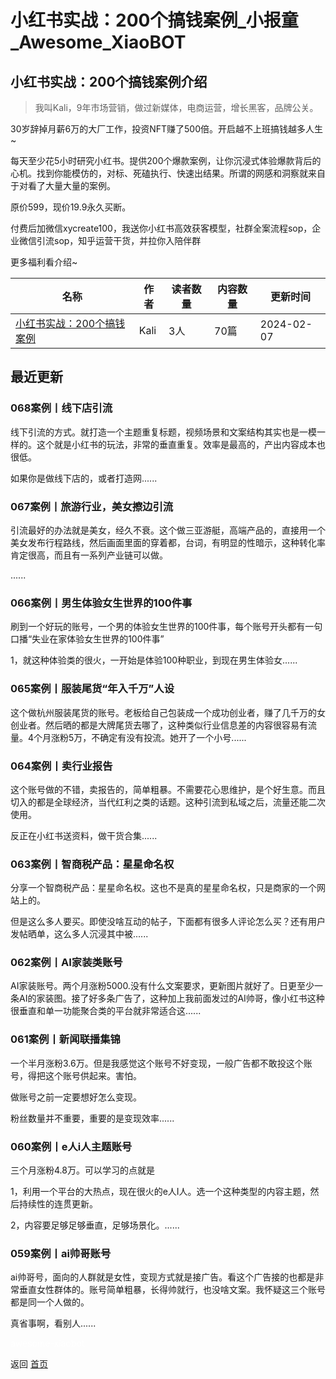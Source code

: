 # 小红书实战：200个搞钱案例_小报童_Awesome_XiaoBOT

## 小红书实战：200个搞钱案例介绍
> 我叫Kali，9年市场营销，做过新媒体，电商运营，增长黑客，品牌公关。    
    
30岁辞掉月薪6万的大厂工作，投资NFT赚了500倍。开启越不上班搞钱越多人生~    
    
每天至少花5小时研究小红书。提供200个爆款案例，让你沉浸式体验爆款背后的心机。找到你能模仿的，对标、死磕执行、快速出结果。所谓的网感和洞察就来自于对看了大量大量的案例。    
    
原价599，现价19.9永久买断。    
    
付费后加微信xycreate100，我送你小红书高效获客模型，社群全案流程sop，企业微信引流sop，知乎运营干货，并拉你入陪伴群    
    
更多福利看介绍~  
  


|名称|作者|读者数量|内容数量|更新时间|
|---|---|---|---|---|
|[小红书实战：200个搞钱案例](https://xiaobot.net/p/Kalixyz?refer=0b133df9-27dc-423b-8101-639049001c13)|Kali|3人|70篇|2024-02-07|

## 最近更新
### 068案例丨线下店引流

线下引流的方式。就打造一个主题重复标题，视频场景和文案结构其实也是一模一样的。这个就是小红书的玩法，非常的垂直重复。效率是最高的，产出内容成本也很低。

如果你是做线下店的，或者打造网......

### 067案例丨旅游行业，美女擦边引流

引流最好的办法就是美女，经久不衰。这个做三亚游艇，高端产品的，直接用一个美女发布行程路线，然后画面里面的穿着都，台词，有明显的性暗示，这种转化率肯定很高，而且有一系列产业链可以做。

......

### 066案例丨男生体验女生世界的100件事

刷到一个好玩的账号，一个男的体验女生世界的100件事，每个账号开头都有一句口播“失业在家体验女生世界的100件事”

1，就这种体验类的很火，一开始是体验100种职业，到现在男生体验女......

### 065案例丨服装尾货“年入千万”人设

这个做杭州服装尾货的账号。老板给自己包装成一个成功创业者，赚了几千万的女创业者。然后晒的都是大牌尾货去哪了，这种类似行业信息差的内容很容易有流量。4个月涨粉5万，不确定有没有投流。她开了一个小号......

### 064案例丨卖行业报告

这个账号做的不错，卖报告的，简单粗暴。不需要花心思维护，是个好生意。而且切入的都是全球经济，当代红利之类的话题。这种引流到私域之后，流量还能二次使用。

反正在小红书送资料，做干货合集......

### 063案例丨智商税产品：星星命名权

分享一个智商税产品：星星命名权。这也不是真的星星命名权，只是商家的一个网站上的。

但是这么多人要买。即使没啥互动的帖子，下面都有很多人评论怎么买？还有用户发帖晒单，这么多人沉浸其中被......

### 062案例丨AI家装类账号

AI家装账号。两个月涨粉5000.没有什么文案要求，更新图片就好了。日更至少一条AI的家装图。接了好多条广告了，这种加上我前面发过的AI帅哥，像小红书这种很垂直和单一功能聚合类的平台就非常适合这......

### 061案例丨新闻联播集锦

一个半月涨粉3.6万。但是我感觉这个账号不好变现，一般广告都不敢投这个账号，得把这个账号供起来。害怕。

做账号之前一定要想好怎么变现。

粉丝数量并不重要，重要的是变现效率......

### 060案例丨e人i人主题账号

三个月涨粉4.8万。可以学习的点就是

1，利用一个平台的大热点，现在很火的e人I人。选一个这种类型的内容主题，然后持续性的连贯更新。

2，内容要足够足够垂直，足够场景化。......

### 059案例丨ai帅哥账号

ai帅哥号，面向的人群就是女性，变现方式就是接广告。看这个广告接的也都是非常垂直女性群体的。账号简单粗暴，长得帅就行，也没啥文案。我怀疑这三个账号都是同一个人做的。

真省事啊，看别人......


<a href="https://github.com/Reno9527/awesome-xiaobot" style="color: white; text-decoration: none;">awesome-xiaobot</a>

返回 [首页](../README.md)
